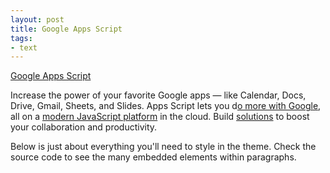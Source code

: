 ```yaml
---
layout: post
title: Google Apps Script
tags: 
- text
---
```

[Google Apps Script](https://developers.google.com/apps-script)

Increase the power of your favorite Google apps — like Calendar, Docs, Drive, Gmail, Sheets, and Slides.
Apps Script lets you d[o more with Google](https://developers.google.com/apps-script/guides/services), all on a [modern JavaScript platform](https://developers.google.com/apps-script/guides/v8-runtime) in the cloud. Build [solutions](https://developers.google.com/gsuite/solutions) to boost your collaboration and productivity.

Below is just about everything you'll need to style in the theme. Check the source code to see the many embedded elements within paragraphs.


